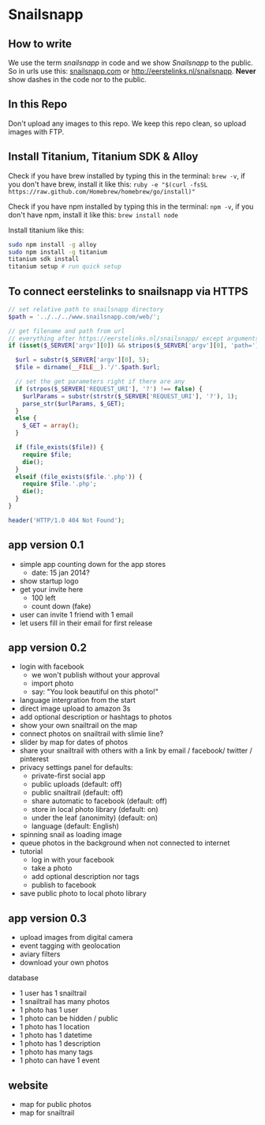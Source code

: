 Snailsnapp
==========

How to write
------------

We use the term _snailsnapp_ in code and we show _Snailsnapp_ to the public. So in urls use this: [snailsnapp.com](http://snailsnapp.com) or http://eerstelinks.nl/snailsnapp. __Never__ show dashes in the code nor to the public.


In this Repo
------------

Don't upload any images to this repo. We keep this repo clean, so upload images with FTP.


Install Titanium, Titanium SDK & Alloy
--------------------------------------

Check if you have brew installed by typing this in the terminal: `brew -v`, if you don't have brew, install it like this: `ruby -e "$(curl -fsSL https://raw.github.com/Homebrew/homebrew/go/install)"`

Check if you have npm installed by typing this in the terminal: `npm -v`, if you don't have npm, install it like this: `brew install node`

Install titanium like this:
```bash
sudo npm install -g alloy
sudo npm install -g titanium
titanium sdk install
titanium setup # run quick setup
```


To connect eerstelinks to snailsnapp via HTTPS
----------------------------------------------

```php
// set relative path to snailsnapp directory
$path = '../../../www.snailsnapp.com/web/';

// get filename and path from url
// everything after https://eerstelinks.nl/snailsnapp/ except arguments (eg. ?foo=bar)
if (isset($_SERVER['argv'][0]) && stripos($_SERVER['argv'][0], 'path=') === 0) {

  $url = substr($_SERVER['argv'][0], 5);
  $file = dirname(__FILE__).'/'.$path.$url;

  // set the get parameters right if there are any
  if (strpos($_SERVER['REQUEST_URI'], '?') !== false) {
    $urlParams = substr(strstr($_SERVER['REQUEST_URI'], '?'), 1);
    parse_str($urlParams, $_GET);
  }
  else {
    $_GET = array();
  }

  if (file_exists($file)) {
    require $file;
    die();
  }
  elseif (file_exists($file.'.php')) {
    require $file.'.php';
    die();
  }
}

header('HTTP/1.0 404 Not Found');
```

app version 0.1
---------------

* simple app counting down for the app stores
  - date: 15 jan 2014?
* show startup logo
* get your invite here
  - 100 left
  - count down (fake)
* user can invite 1 friend with 1 email
* let users fill in their email for first release


app version 0.2
---------------

* login with facebook
  - we won't publish without your approval
  - import photo
  - say: "You look beautiful on this photo!"
* language intergration from the start
* direct image upload to amazon 3s
* add optional description or hashtags to photos
* show your own snailtrail on the map
* connect photos on snailtrail with slimie line?
* slider by map for dates of photos
* share your snailtrail with others with a link by email / facebook/ twitter / pinterest
* privacy settings panel for defaults:
  - private-first social app
  - public uploads (default: off)
  - public snailtrail (default: off)
  - share automatic to facebook (default: off)
  - store in local photo library (default: on)
  - under the leaf (anonimity) (default: on)
  - language (default: English)
* spinning snail as loading image
* queue photos in the background when not connected to internet
* tutorial
  - log in with your facebook
  - take a photo
  - add optional description nor tags
  - publish to facebook
* save public photo to local photo library


app version 0.3
---------------

* upload images from digital camera
* event tagging with geolocation
* aviary filters
* download your own photos


database

* 1 user has 1 snailtrail
* 1 snailtrail has many photos
* 1 photo has 1 user
* 1 photo can be hidden / public
* 1 photo has 1 location
* 1 photo has 1 datetime
* 1 photo has 1 description
* 1 photo has many tags
* 1 photo can have 1 event


website
-------

* map for public photos
* map for snailtrail